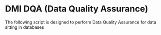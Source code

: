 # DMI DQA (Data Quality Assurance)
The following script is designed to perform Data Quality Assurance for data sitting in databases
